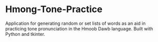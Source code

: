 # Hmong-Tone-Practice
Application for generating random or set lists of words as an aid in practicing tone pronunciation in the Hmoob Dawb language. Built with Python and tkinter.
